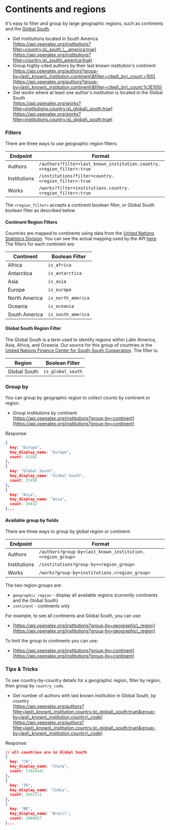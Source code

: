 # Continents and regions

It's easy to filter and group by large geographic regions, such as continents and the [Global South](https://en.wikipedia.org/wiki/Global\_North\_and\_Global\_South).&#x20;

* Get institutions located in South America\
  [https://api.openalex.org/institutions?filter=country.is\_south_\__america:true](https://api.openalex.org/institutions?filter=country.is\_south\_america:true)
* Group highly-cited authors by their last known institution's continent\
  [https://api.openalex.org/authors?group-by=last\_known\_institution.continent\&filter=cited\_by\_count:>100](https://api.openalex.org/authors?group-by=last\_known\_institution.continent\&filter=cited\_by\_count:%3E100)
* Get works where at least one author's institution is located in the Global South\
  [https://api.openalex.org/works?filter=institutions.country.is\_global\_south:true](https://api.openalex.org/works?filter=institutions.country.is\_global\_south:true)

### Filters

There are three ways to use geographic region filters:

| Endpoint     | Format                                                                |
| ------------ | --------------------------------------------------------------------- |
| Authors      | `/authors?filter=last_known_institution.country.<region_filter>:true` |
| Institutions | `/institutions?filter=country.<region_filter>:true`                   |
| Works        | `/works?filter=institutions.country.<region_filter>:true`             |

The `<region_filter>` accepts a continent boolean filter, or Global South boolean filter as described below.

#### **Continent Region Filters**

Countries are mapped to continents using data from the [United Nations Statistics Division](https://unstats.un.org/unsd/methodology/m49/). You can see the actual mapping used by the API [here](https://github.com/ourresearch/openalex-elastic-api/blob/master/countries.py). The filters for each continent are:

| Continent     | Boolean Filter     |
| ------------- | ------------------ |
| Africa        | `is_africa`        |
| Antarctica    | `is_antarctica`    |
| Asia          | `is_asia`          |
| Europe        | `is_europe`        |
| North America | `is_north_america` |
| Oceania       | `is_oceania`       |
| South America | `is_south_america` |

#### **Global South Region Filter**

The Global South is a term used to identify regions within Latin America, Asia, Africa, and Oceania. Our source for this group of countries is the [United Nations Finance Center for South-South Cooperation](http://www.fc-ssc.org/en/partnership\_program/south\_south\_countries). The filter is:

| Region       | Boolean Filter    |
| ------------ | ----------------- |
| Global South | `is_global_south` |

### Group by

You can group by geographic region to collect counts by continent or region.

* Group institutions by continent\
  [https://api.openalex.org/institutions?group-by=continent](https://api.openalex.org/institutions?group-by=continent)

Response:

```json
{
  key: "Europe",
  key_display_name: "Europe",
  count: 41382
},
{
  key: "Global South",
  key_display_name: "Global South",
  count: 37458
},
{
  key: "Asia",
  key_display_name: "Asia",
  count: 20432
}...
```

#### Available group by fields

There are three ways to group by global region or continent:

| Endpoint     | Format                                                    |
| ------------ | --------------------------------------------------------- |
| Authors      | `/authors?group-by=last_known_institution.<region_group>` |
| Institutions | `/institutions?group-by=<region_group>`                   |
| Works        | `/works?group-by=institutions.<region_group>`             |

The two region groups are:

* `geographic_region` - display all available regions (currently continents and the Global South)
* `continent` - continents only

For example, to see all continents and Global South, you can use:

* [https://api.openalex.org/institutions?group-by=geographic\_region](https://api.openalex.org/institutions?group-by=geographic\_region)

To limit the group to continents you can use:

* [https://api.openalex.org/institutions?group-by=continent](https://api.openalex.org/institutions?group-by=continent)

### Tips & Tricks

To see country-by-country details for a geographic region, filter by region, then group by `country_code`.

* Get number of authors with last known institution in Global South, by country\
  [https://api.openalex.org/authors?filter=last\_known\_institution.country.is\_global\_south:true\&group-by=last\_known\_institution.country\_code](https://api.openalex.org/authors?filter=last\_known\_institution.country.is\_global\_south:true\&group-by=last\_known\_institution.country\_code)

Response:

```json
// all countries are in Global South
{
  key: "CN",
  key_display_name: "China",
  count: 13926441
},
{
  key: "IN",
  key_display_name: "India",
  count: 2632721
},
{
  key: "BR",
  key_display_name: "Brazil",
  count: 2089957
}...
```
